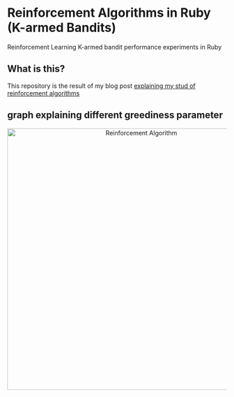 # Reinforcement Algorithms in Ruby (K-armed Bandits)
Reinforcement Learning K-armed bandit performance experiments in Ruby

## What is this?
This repository is the result of my blog post [explaining my stud of reinforcement algorithms](https://medium.com/@kenzan100/89293c73a011)

## graph explaining different greediness parameter

<div>
    <a href="https://plot.ly/~kenzan100/10/?share_key=ekLhRrF6N8hwJfODRTamlv" target="_blank" title="Reinforcement Algorithm" style="display: block; text-align: center;"><img src="https://plot.ly/~kenzan100/10.png?share_key=ekLhRrF6N8hwJfODRTamlv" alt="Reinforcement Algorithm" style="max-width: 100%;width: 600px;"  width="600" onerror="this.onerror=null;this.src='https://plot.ly/404.png';" /></a>
    <script data-plotly="kenzan100:10" sharekey-plotly="ekLhRrF6N8hwJfODRTamlv" src="https://plot.ly/embed.js" async></script>
</div>

